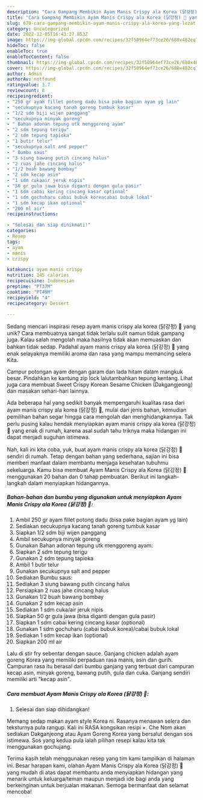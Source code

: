 ```yaml
---
description: "Cara Gampang Membikin Ayam Manis Crispy ala Korea (닭강정) 🍗 yang Lezat"
title: "Cara Gampang Membikin Ayam Manis Crispy ala Korea (닭강정) 🍗 yang Lezat"
slug: 670-cara-gampang-membikin-ayam-manis-crispy-ala-korea-yang-lezat
category: Uncategorized
date: 2022-12-05T16:43:27.853Z
image: https://img-global.cpcdn.com/recipes/32f50964ef73ce26/680x482cq70/ayam-manis-crispy-ala-korea-닭강정-foto-resep-utama.jpg
hideToc: false
enableToc: true
enableTocContent: false
thumbnail: https://img-global.cpcdn.com/recipes/32f50964ef73ce26/680x482cq70/ayam-manis-crispy-ala-korea-닭강정-foto-resep-utama.jpg
cover: https://img-global.cpcdn.com/recipes/32f50964ef73ce26/680x482cq70/ayam-manis-crispy-ala-korea-닭강정-foto-resep-utama.jpg
author: Admin
authorAv: notfound
ratingvalue: 3.7
reviewcount: 8
recipeingredient:
- "250 gr ayam fillet potong dadu bisa pake bagian ayam yg lain"
- "secukupnya kacang tanah goreng tumbuk kasar"
- "1/2 sdm biji wijen panggang"
- "secukupnya minyak goreng"
- " Bahan adonan tepung utk menggoreng ayam"
- "2 sdm tepung terigu"
- "2 sdm tepung tapioka"
- "1 butir telur"
- "secukupnya salt and pepper"
- " Bumbu saus"
- "3 siung bawang putih cincang halus"
- "2 ruas jahe cincang halus"
- "1/2 buah bawang bombay"
- "2 sdm kecap asin"
- "1 sdm cukaair jeruk nipis"
- "50 gr gula jawa bisa diganti dengan gula pasir"
- "1 sdm cabai kering cincang kasar optional"
- "1 sdm gochuharu cabai bubuk koreacabai bubuk lokal"
- "1 sdm kecap ikan optional"
- "200 ml air"
recipeinstructions:

- "Selesai dan siap dinikmati!"
categories:
- Resep
tags:
- ayam
- manis
- crispy

katakunci: ayam manis crispy 
nutrition: 145 calories
recipecuisine: Indonesian
preptime: "PT37M"
cooktime: "PT49M"
recipeyield: "4"
recipecategory: Dessert

---
```





Sedang mencari inspirasi resep ayam manis crispy ala korea (닭강정) 🍗 yang unik? Cara membuatnya sangat tidak terlalu sulit namun tidak gampang juga. Kalau salah mengolah maka hasilnya tidak akan memuaskan dan bahkan tidak sedap. Padahal ayam manis crispy ala korea (닭강정) 🍗 yang enak selayaknya memiliki aroma dan rasa yang mampu memancing selera Kita.





Campur potongan ayam dengan garam dan lada hitam dalam mangkuk besar. Pindahkan ke kantung zip lock lalutambahkan tepung kentang. Lihat juga cara membuat Sweet Crispy Korean Sesame Chicken (Dakgangjeong) dan masakan sehari-hari lainnya.

Ada beberapa hal yang sedikit banyak mempengaruhi kualitas rasa dari ayam manis crispy ala korea (닭강정) 🍗, mulai dari jenis bahan, kemudian pemilihan bahan segar hingga cara mengolah dan menghidangkannya. Tak perlu pusing kalau hendak menyiapkan ayam manis crispy ala korea (닭강정) 🍗 yang enak di rumah, karena asal sudah tahu triknya maka hidangan ini dapat menjadi suguhan istimewa.






Nah, kali ini kita coba, yuk, buat ayam manis crispy ala korea (닭강정) 🍗 sendiri di rumah. Tetap dengan bahan yang sederhana, sajian ini bisa memberi manfaat dalam membantu menjaga kesehatan tubuhmu sekeluarga. Kamu bisa membuat Ayam Manis Crispy ala Korea (닭강정) 🍗 menggunakan 20 bahan dan 0 tahap pembuatan. Berikut ini langkah-langkah dalam menyiapkan hidangannya.

<!--inarticleads1-->

##### Bahan-bahan dan bumbu yang digunakan untuk menyiapkan Ayam Manis Crispy ala Korea (닭강정) 🍗:

1. Ambil 250 gr ayam fillet potong dadu (bisa pake bagian ayam yg lain)
1. Sediakan secukupnya kacang tanah goreng tumbuk kasar
1. Siapkan 1/2 sdm biji wijen panggang
1. Ambil secukupnya minyak goreng
1. Gunakan  Bahan adonan tepung utk menggoreng ayam:
1. Siapkan 2 sdm tepung terigu
1. Gunakan 2 sdm tepung tapioka
1. Ambil 1 butir telur
1. Gunakan secukupnya salt and pepper
1. Sediakan  Bumbu saus:
1. Sediakan 3 siung bawang putih cincang halus
1. Persiapkan 2 ruas jahe cincang halus
1. Gunakan 1/2 buah bawang bombay
1. Gunakan 2 sdm kecap asin
1. Sediakan 1 sdm cuka/air jeruk nipis
1. Siapkan 50 gr gula jawa (bisa diganti dengan gula pasir)
1. Siapkan 1 sdm cabai kering cincang kasar (optional)
1. Gunakan 1 sdm gochuharu (cabai bubuk korea)/cabai bubuk lokal
1. Sediakan 1 sdm kecap ikan (optional)
1. Siapkan 200 ml air


Lalu di stir fry sebentar dengan sauce. Ganjang chicken adalah ayam goreng Korea yang memiliki perpaduan rasa manis, asin dan gurih. Campuran rasa itu berasal dari bumbu ganjang yang terbuat dari campuran kecap asin, minyak goreng, bawang putih, gula dan cuka. Ganjang sendiri memiliki arti &#34;kecap asin&#34;. 

<!--inarticleads2-->

##### Cara membuat Ayam Manis Crispy ala Korea (닭강정) 🍗:


1. Selesai dan siap dihidangkan!

Memang sedap makan ayam style Korea ni. Rasanya menawan selera dan teksturnya pula rangup. Kali ini RASA kongsikan resipi ×. Che Nom akan sediakan Dakganjeong atau Ayam Goreng Korea yang bersalut dengan sos istimewa. Sos yang kedua pula ialah pilihan resepi kalau kita tak menggunakan gochujang. 

Terima kasih telah menggunakan resep yang tim kami tampilkan di halaman ini. Besar harapan kami, olahan Ayam Manis Crispy ala Korea (닭강정) 🍗 yang mudah di atas dapat membantu anda menyiapkan hidangan yang menarik untuk keluarga/teman maupun menjadi ide bagi anda yang berkeinginan untuk berjualan makanan. Semoga bermanfaat dan selamat mencoba!
